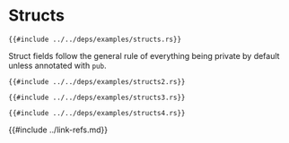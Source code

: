 # Structs

```rust,editable
{{#include ../../deps/examples/structs.rs}}
```

Struct fields follow the general rule of everything being private by default unless annotated with `pub`.

```rust,editable
{{#include ../../deps/examples/structs2.rs}}
```

```rust,editable
{{#include ../../deps/examples/structs3.rs}}
```

```rust,editable
{{#include ../../deps/examples/structs4.rs}}
```

{{#include ../link-refs.md}}

